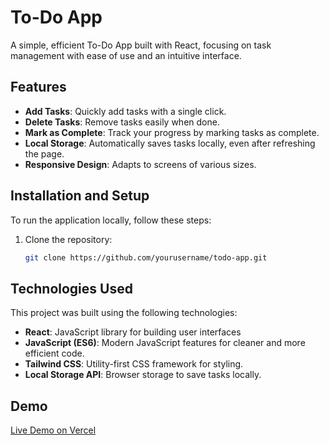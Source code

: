 # To-Do App

A simple, efficient To-Do App built with React, focusing on task management with ease of use and an intuitive interface.

## Features

- **Add Tasks**: Quickly add tasks with a single click.
- **Delete Tasks**: Remove tasks easily when done.
- **Mark as Complete**: Track your progress by marking tasks as complete.
- **Local Storage**: Automatically saves tasks locally, even after refreshing the page.
- **Responsive Design**: Adapts to screens of various sizes.

## Installation and Setup

To run the application locally, follow these steps:

1. Clone the repository:
   ```bash
   git clone https://github.com/yourusername/todo-app.git
   ```

## Technologies Used

This project was built using the following technologies:

- **React**: JavaScript library for building user interfaces
- **JavaScript (ES6)**: Modern JavaScript features for cleaner and more efficient code.
- **Tailwind CSS**: Utility-first CSS framework for styling.
- **Local Storage API**: Browser storage to save tasks locally.

## Demo

[Live Demo on Vercel](https://your-vercel-link.vercel.app)
